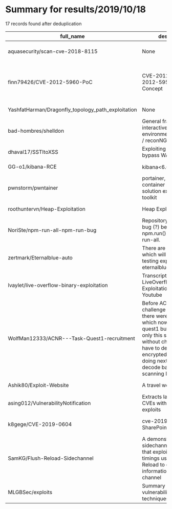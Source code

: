 
# Summary for results/2019/10/18
    
17 records found after deduplication

| full_name | description | html_url | matched_list | matched_count | pushed_at | size | stargazers_count | language | forks_count | vul_ids |
|----------------------------------------------------|------------------------------------------------------------------------------------------------------------------------------------------------------------------------------------------------------------------------------------------------------------------|-----------------------------------------------------------------------|----------------------------------|-----------------|---------------------------|--------|--------------------|------------|---------------|------------------------------------|
| aquasecurity/scan-cve-2018-8115 | None | https://github.com/aquasecurity/scan-cve-2018-8115 | ['cve-2'] | 1 | 2019-10-18 09:52:49+00:00 | 13 | 6 | Python | 3 | ['CVE-2018-8115'] |
| finn79426/CVE-2012-5960-PoC | CVE-2012-5960, CVE-2012-5959 Proof of Concept | https://github.com/finn79426/CVE-2012-5960-PoC | ['cve poc', 'cve-2'] | 2 | 2019-10-18 01:17:24+00:00 | 14 | 0 | C | 0 | ['CVE-2012-5959', 'CVE-2012-5960'] |
| YashfatHarman/Dragonfly_topology_path_exploitation | None | https://github.com/YashfatHarman/Dragonfly_topology_path_exploitation | ['exploit'] | 1 | 2019-10-18 22:59:44+00:00 | 98 | 0 | Python | 1 | [] |
| bad-hombres/shelldon | General framework for interactive shell environment "metasploit / reconNG ish" | https://github.com/bad-hombres/shelldon | ['metasploit module OR payload'] | 1 | 2019-10-18 16:52:09+00:00 | 5 | 1 | Python | 0 | [] |
| dhaval17/SSTItoXSS | Exploiting SSTI to bypass WAF/XSS Filter | https://github.com/dhaval17/SSTItoXSS | ['exploit'] | 1 | 2019-10-18 06:39:06+00:00 | 1 | 4 | | 0 | [] |
| GG-o1/kibana-RCE | kibana<6.6.0代码执行 | https://github.com/GG-o1/kibana-RCE | ['rce'] | 1 | 2019-10-18 07:30:20+00:00 | 124 | 2 | Python | 1 | [] |
| pwnstorm/pwntainer | portainer, docker container management solution exploitation toolkit | https://github.com/pwnstorm/pwntainer | ['exploit'] | 1 | 2019-10-18 02:27:10+00:00 | 24 | 0 | Python | 0 | [] |
| roothuntervn/Heap-Exploitation | Heap Exploitation | https://github.com/roothuntervn/Heap-Exploitation | ['exploit'] | 1 | 2019-10-18 06:31:38+00:00 | 536 | 2 | Shell | 0 | [] |
| NoriSte/npm-run-all-npm-run-bug | Repository to exploit a bug (?) between npm.run() and npm-run-all. | https://github.com/NoriSte/npm-run-all-npm-run-bug | ['exploit'] | 1 | 2019-10-18 03:59:53+00:00 | 2 | 1 | JavaScript | 0 | [] |
| zertmark/Eternalblue-auto | There are some scripts which will help you in testing exploit eternalblue_doublepulsar | https://github.com/zertmark/Eternalblue-auto | ['exploit'] | 1 | 2019-10-18 20:35:59+00:00 | 10 | 1 | Shell | 4 | [] |
| lvaylet/live-overflow-binary-exploitation | Transcripts of the LiveOverflow Binary Exploitation videos on Youtube | https://github.com/lvaylet/live-overflow-binary-exploitation | ['exploit'] | 1 | 2019-10-18 14:03:59+00:00 | 16 | 0 | | 0 | [] |
| WolfMan12333/ACNR---Task-Quest1-recruitment | Before ACNR started challenge recruitment there were only one task which now is called quest1 but before it was only this simple task without challenge. You have to decrypt encrypted message and doing next stuff like, decode base64, next scanning IP and fi | https://github.com/WolfMan12333/ACNR---Task-Quest1-recruitment | ['exploit'] | 1 | 2019-10-18 20:03:57+00:00 | 1371 | 0 | Python | 0 | [] |
| Ashik80/Exploit-Website | A travel website | https://github.com/Ashik80/Exploit-Website | ['exploit'] | 1 | 2019-10-18 10:47:01+00:00 | 231705 | 1 | HTML | 0 | [] |
| asing012/VulnerabilityNotification | Extracts latest updated CVEs with known exploits | https://github.com/asing012/VulnerabilityNotification | ['exploit'] | 1 | 2019-10-18 16:02:44+00:00 | 11738 | 0 | Python | 0 | [] |
| k8gege/CVE-2019-0604 | cve-2019-0604 SharePoint RCE exploit | https://github.com/k8gege/CVE-2019-0604 | ['cve-2', 'exploit', 'rce'] | 3 | 2019-10-18 14:49:10+00:00 | 607 | 93 | Python | 66 | ['CVE-2019-0604'] |
| SamKG/Flush-Reload-Sidechannel | A demonstration of a sidechannel vulnerability that exploits cache timings using Flush Reload to communicate information over a covert channel | https://github.com/SamKG/Flush-Reload-Sidechannel | ['exploit'] | 1 | 2019-10-18 17:57:55+00:00 | 237 | 2 | C++ | 0 | [] |
| MLGBSec/exploits | Summary of binary vulnerability mining techniques | https://github.com/MLGBSec/exploits | ['exploit'] | 1 | 2019-10-18 07:33:00+00:00 | 9043 | 0 | | 13 | [] |
